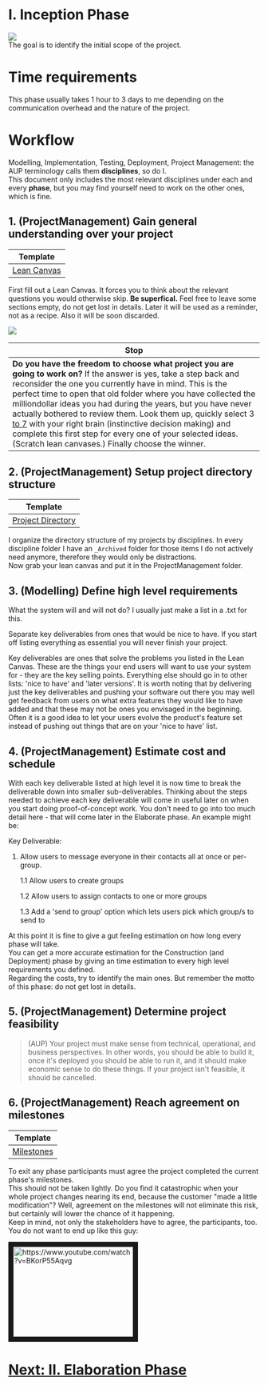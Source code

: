 # I. Inception Phase

![](https://github.com/nopara73/ForeverAloneProgramming/blob/master/Resources/Inception2.jpg)  
The goal is to identify the initial scope of the project. 

# Time requirements
This phase usually takes 1 hour to 3 days to me depending on the communication overhead and the nature of the project.

# Workflow
Modelling, Implementation, Testing, Deployment, Project Management: the AUP terminology calls them **disciplines**, so do I.  
This document only includes the most relevant disciplines under each and every **phase**, but you may find yourself need to work on the other ones, which is fine.  

## 1. (ProjectManagement) Gain general understanding over your project  
|Template|
|---|
|[Lean Canvas](https://docs.google.com/spreadsheets/d/1HTz5RHYRFxHEfB-0ZlRJPw5l_qQaYGIj4VRbATSVy0c/edit?usp=sharing)|  

First fill out a Lean Canvas. It forces you to think about the relevant questions you would otherwise skip. **Be superfical.** Feel free to leave some sections empty, do not get lost in details. Later it will be used as a reminder, not as a recipe. Also it will be soon discarded.

![](https://github.com/nopara73/ForeverAloneProgramming/blob/master/Resources/LeanCanvas.png)  

|Stop|
|---|
|**Do you have the freedom to choose what project you are going to work on?** If the answer is yes, take a step back and reconsider the one you currently have in mind. This is the perfect time to open that old folder where you have collected the milliondollar ideas you had during the years, but you have never actually bothered to review them. Look them up, quickly select 3 [to 7](http://phys.org/news/2009-11-brain-magic.html) with your right brain (instinctive decision making) and complete this first step for every one of your selected ideas. (Scratch lean canvases.) Finally choose the winner.|

## 2. (ProjectManagement) Setup project directory structure

|Template|
|---|
|[Project Directory](https://drive.google.com/folderview?id=0B2Y-ddI1xJy7ZjY1SzE0Sk5MaGM&usp=sharing)|

I organize the directory structure of my projects by disciplines. In every discipline folder I have an `_Archived` folder for those items I do not actively need anymore, therefore they would only be distractions.  
Now grab your lean canvas and put it in the ProjectManagement folder.

## 3. (Modelling) Define high level requirements  
What the system will and will not do? I usually just make a list in a .txt for this.

Separate key deliverables from ones that would be nice to have. If you start off listing everything as essential you will never finish your project. 

Key deliverables are ones that solve the problems you listed in the Lean Canvas. These are the things your end users will want to use your system for - they are the key selling points. Everything else should go in to other lists: 'nice to have' and 'later versions'. It is worth noting that by delivering just the key deliverables and pushing your software out there you may well get feedback from users on what extra features they would like to have added and that these may not be ones you envisaged in the beginning. Often it is a good idea to let your users evolve the product's feature set instead of pushing out things that are on your 'nice to have' list.

## 4. (ProjectManagement) Estimate cost and schedule

With each key deliverable listed at high level it is now time to break the deliverable down into smaller sub-deliverables. Thinking about the steps needed to achieve each key deliverable will come in useful later on when you start doing proof-of-concept work. You don't need to go into too much detail here - that will come later in the Elaborate phase. An example might be:

Key Deliverable:

1.  Allow users to message everyone in their contacts all at once or per-group.

    1.1 Allow users to create groups

    1.2 Allow users to assign contacts to one or more groups

    1.3 Add a 'send to group' option which lets users pick which group/s to send to

At this point it is fine to give a gut feeling estimation on how long every phase will take.  
You can get a more accurate estimation for the Construction (and Deployment) phase by giving an time estimation to every high level requirements you defined.  
Regarding the costs, try to identify the main ones. But remember the motto of this phase: do not get lost in details.

## 5. (ProjectManagement) Determine project feasibility

> (AUP) Your project must make sense from technical, operational, and business perspectives. In other words, you should be able to build it, once it's deployed you should be able to run it, and it should make economic sense to do these things.  If your project isn't feasible, it should be cancelled.

## 6. (ProjectManagement) Reach agreement on milestones
|Template|
|---|
|[Milestones](https://docs.google.com/spreadsheets/d/1Du0ZyJNEk_0sKSfAKMe3H6vMxC6S8520Nag32If0BRY/edit?usp=sharing)|

To exit any phase participants must agree the project completed the current phase's milestones.  
This should not be taken lightly. Do you find it catastrophic when your whole project changes nearing its end, because the customer "made a little modification"? Well, agreement on the milestones will not eliminate this risk, but certainly will lower the chance of it happening.  
Keep in mind, not only the stakeholders have to agree, the participants, too. You do not want to end up like this guy:

<a href="http://www.youtube.com/watch?feature=player_embedded&v=BKorP55Aqvg
" target="_blank"><img src="http://img.youtube.com/vi/BKorP55Aqvg/0.jpg" 
alt="https://www.youtube.com/watch?v=BKorP55Aqvg" width="240" height="180" border="10" /></a>


# [Next: II. Elaboration Phase](https://github.com/nopara73/ForeverAloneProgramming/blob/master/Elaboration.md)
